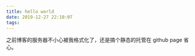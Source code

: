 ```yaml
---
title: hello world
date: 2019-12-27 22:10:07
tags:
---
```

之前博客的服务器不小心被我格式化了，还是搞个静态的托管在 github page 省心。